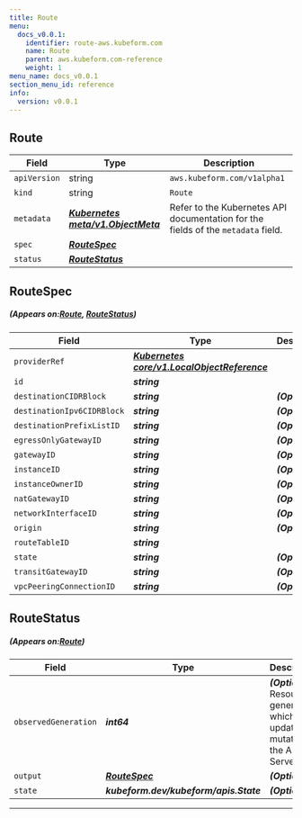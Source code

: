 ```yaml
---
title: Route
menu:
  docs_v0.0.1:
    identifier: route-aws.kubeform.com
    name: Route
    parent: aws.kubeform.com-reference
    weight: 1
menu_name: docs_v0.0.1
section_menu_id: reference
info:
  version: v0.0.1
---
```


## Route
| Field | Type | Description |
| ------ | ----- | ----------- |
| `apiVersion` | string | `aws.kubeform.com/v1alpha1` |
|    `kind` | string | `Route` |
| `metadata` | ***[Kubernetes meta/v1.ObjectMeta](https://kubernetes.io/docs/reference/generated/kubernetes-api/v1.13/#objectmeta-v1-meta)***|Refer to the Kubernetes API documentation for the fields of the `metadata` field.|
| `spec` | ***[RouteSpec](#RouteSpec)***||
| `status` | ***[RouteStatus](#RouteStatus)***||
## RouteSpec
##### (Appears on:[Route](#Route), [RouteStatus](#RouteStatus))
| Field | Type | Description |
| ------ | ----- | ----------- |
| `providerRef` | ***[Kubernetes core/v1.LocalObjectReference](https://kubernetes.io/docs/reference/generated/kubernetes-api/v1.13/#localobjectreference-v1-core)***||
| `id` | ***string***||
| `destinationCIDRBlock` | ***string***| ***(Optional)*** |
| `destinationIpv6CIDRBlock` | ***string***| ***(Optional)*** |
| `destinationPrefixListID` | ***string***| ***(Optional)*** |
| `egressOnlyGatewayID` | ***string***| ***(Optional)*** |
| `gatewayID` | ***string***| ***(Optional)*** |
| `instanceID` | ***string***| ***(Optional)*** |
| `instanceOwnerID` | ***string***| ***(Optional)*** |
| `natGatewayID` | ***string***| ***(Optional)*** |
| `networkInterfaceID` | ***string***| ***(Optional)*** |
| `origin` | ***string***| ***(Optional)*** |
| `routeTableID` | ***string***||
| `state` | ***string***| ***(Optional)*** |
| `transitGatewayID` | ***string***| ***(Optional)*** |
| `vpcPeeringConnectionID` | ***string***| ***(Optional)*** |
## RouteStatus
##### (Appears on:[Route](#Route))
| Field | Type | Description |
| ------ | ----- | ----------- |
| `observedGeneration` | ***int64***| ***(Optional)*** Resource generation, which is updated on mutation by the API Server.|
| `output` | ***[RouteSpec](#RouteSpec)***| ***(Optional)*** |
| `state` | ***kubeform.dev/kubeform/apis.State***| ***(Optional)*** |
---
